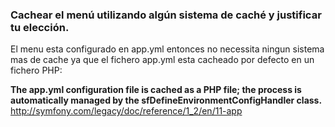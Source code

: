 
### Cachear el menú utilizando algún sistema de caché y justificar tu elección.

El menu esta configurado en app.yml entonces no necessita ningun sistema mas de cache ya que el fichero app.yml esta cacheado por defecto en un fichero PHP:

**The app.yml configuration file is cached as a PHP file; the process is automatically managed by the sfDefineEnvironmentConfigHandler class.**
http://symfony.com/legacy/doc/reference/1_2/en/11-app
